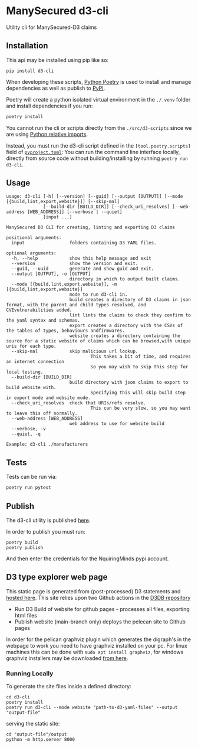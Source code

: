 # ManySecured d3-cli

Utility cli for ManySecured-D3 claims

## Installation

This api may be installed using pip like so:

```
pip install d3-cli
```

When developing these scripts, [Python Poetry](https://python-poetry.org/)
is used to install and manage dependencies as well as publish to [PyPI](https://pypi.org/).

Poetry will create a python isolated virtual environment in the `./.venv` folder and install dependencies if you run:

```bash
poetry install
```

You cannot run the cli or scripts directly from the `./src/d3-scripts` since we are using [Python relative imports](https://realpython.com/absolute-vs-relative-python-imports/#relative-imports).

Instead, you must run the d3-cli script defined in the `[tool.poetry.scripts]` field of [`pyproject.toml`](./pyproject.toml): You can run the command line interface locally, directly from source code without building/installing by running `poetry run d3-cli`.


## Usage

```console
usage: d3-cli [-h] [--version] [--guid] [--output [OUTPUT]] [--mode [{build,lint,export,website}]] [--skip-mal]
              [--build-dir [BUILD_DIR]] [--check_uri_resolves] [--web-address [WEB_ADDRESS]] [--verbose | --quiet]
              [input ...]

ManySecured D3 CLI for creating, linting and exporting D3 claims

positional arguments:
  input                 folders containing D3 YAML files.

optional arguments:
  -h, --help            show this help message and exit
  --version             show the version and exit.
  --guid, --uuid        generate and show guid and exit.
  --output [OUTPUT], -o [OUTPUT]
                        directory in which to output built claims.
  --mode [{build,lint,export,website}], -m [{build,lint,export,website}]
                        mode to run d3-cli in.
                        build creates a directory of D3 claims in json format, with the parent and child types resolved, and CVEvulnerabilities added.
                        lint lints the claims to check they confirm to the yaml syntax and schemas.
                        export creates a directory with the CSVs of the tables of types, behaviours andfirmwares.
                        website creates a directory containing the source for a static website of claims which can be browsed,with unique uris for each type.
  --skip-mal            skip malicious url lookup.
                                This takes a bit of time, and requires an internet connection
                                so you may wish to skip this step for local testing.
  --build-dir [BUILD_DIR]
                        build directory with json claims to export to build website with.
                                Specifying this will skip build step in export mode and website mode.
  --check_uri_resolves  check that URIs/refs resolve.
                                This can be very slow, so you may want to leave this off normally.
  --web-address [WEB_ADDRESS]
                        web address to use for website build
  --verbose, -v
  --quiet, -q

Example: d3-cli ./manufacturers
```

## Tests

Tests can be run via:

```bash
poetry run pytest
```

## Publish

The d3-cli utility is published [here](https://pypi.org/project/d3-cli/).

In order to publish you must run:

```
poetry build
poetry publish
```

And then enter the credentials for the NquiringMinds pypi account.

## D3 type explorer web page

This static page is generated from (post-processed) D3 statements and [hosted here](https://techworkshub.github.io/ManySecured-D3DB/). This site relies upon two Github actions in the [D3DB repository](https://github.com/TechWorksHub/ManySecured-D3DB)
- Run D3 Build of website for github pages - processes all files, exporting html files
- Publish website (main-branch only) deploys the pelecan site to Github pages

In order for the pelican graphviz plugin which generates the digraph's in the webpage to work you need to have graphviz installed on your pc. For linux machines this can be done with `sudo apt install graphviz`, for windows graphviz installers may be downloaded [from here](https://graphviz.org/download/).


### Running Locally

To generate the site files inside a defined directory:
```
cd d3-cli
poetry install
poetry run d3-cli --mode website "path-to-d3-yaml-files" --output "output-file" 

```

serving the static site:
```
cd "output-file"/output
python -m http.server 8000
```